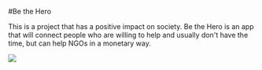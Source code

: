 #Be the Hero

This is a project that has a positive impact on society. Be the Hero is an app that will connect people who are willing to help and usually don't have the time, but can help NGOs in a monetary way.

<img src=”../../assets/logo.svg”>

